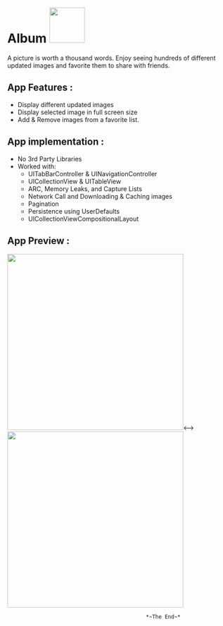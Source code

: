 # Album  <img src="https://user-images.githubusercontent.com/100219531/228684940-99ea3daf-c364-4091-9ed8-ff48dba6e369.gif" width="80">


    
 A picture is worth a thousand words. Enjoy seeing hundreds of different updated images and favorite them to share with friends.     



## App Features : 
-	Display different updated images
-	Display selected image in full screen size
-	Add & Remove images from a favorite list.






## App implementation : 
- No 3rd Party Libraries
- Worked with:
    - UITabBarController & UINavigationController
    - UICollectionView & UITableView
    - ARC, Memory Leaks, and Capture Lists
    - Network Call and Downloading & Caching images
    - Pagination
    - Persistence using UserDefaults
    - UICollectionViewCompositionalLayout
   
 




   
## App Preview : 
<img src="https://user-images.githubusercontent.com/100219531/228690601-402daeaf-a8d4-4c95-96c6-5eceedbf3c27.gif" width="400"><--><img src="https://user-images.githubusercontent.com/100219531/228691625-710996b1-9f32-427a-9d01-49d1b9220232.gif" width="400">


                                                *~The End~*

